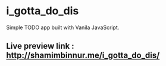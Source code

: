 # i_gotta_do_dis
Simple TODO app built with Vanila JavaScript.

## Live preview link : http://shamimbinnur.me/i_gotta_do_dis/
